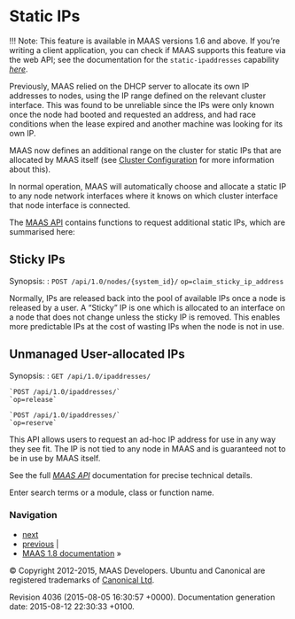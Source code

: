 
# Static IPs


!!! Note: This feature is available in MAAS versions 1.6 and above. If you’re
writing a client application, you can check if MAAS supports this
feature via the web API; see the documentation for the
`static-ipaddresses` capability
[*here*](capabilities.html#cap-static-ipaddresses).

Previously, MAAS relied on the DHCP server to allocate its own IP
addresses to nodes, using the IP range defined on the relevant cluster
interface. This was found to be unreliable since the IPs were only known
once the node had booted and requested an address, and had race
conditions when the lease expired and another machine was looking for
its own IP.

MAAS now defines an additional range on the cluster for static IPs that
are allocated by MAAS itself (see [Cluster
Configuration](cluster-configuration.html) for more information about
this).

In normal operation, MAAS will automatically choose and allocate a
static IP to any node network interfaces where it knows on which cluster
interface that node interface is connected.

The [MAAS API](api.html) contains functions to request additional
static IPs, which are summarised here:

## Sticky IPs

Synopsis:
:   `POST /api/1.0/nodes/{system_id}/`
    `op=claim_sticky_ip_address`

Normally, IPs are released back into the pool of available IPs once a
node is released by a user. A “Sticky” IP is one which is allocated to
an interface on a node that does not change unless the sticky IP is
removed. This enables more predictable IPs at the cost of wasting IPs
when the node is not in use.

## Unmanaged User-allocated IPs

Synopsis:
:   `GET /api/1.0/ipaddresses/`

    `POST /api/1.0/ipaddresses/`
    `op=release`

    `POST /api/1.0/ipaddresses/`
    `op=reserve`

This API allows users to request an ad-hoc IP address for use in any way
they see fit. The IP is not tied to any node in MAAS and is guaranteed
not to be in use by MAAS itself.

See the full [*MAAS API*](api.html) documentation for precise technical
details.



Enter search terms or a module, class or function name.

### Navigation

-   [next](ipv6.html "Managing IPv6 Networks")
-   [previous](cluster-configuration.html "Cluster Configuration") |
-   [MAAS 1.8 documentation](index.html) »

© Copyright 2012-2015, MAAS Developers. Ubuntu and Canonical are
registered trademarks of [Canonical Ltd](http://canonical.com).

Revision 4036 (2015-08-05 16:30:57 +0000). Documentation generation
date: 2015-08-12 22:30:33 +0100.

